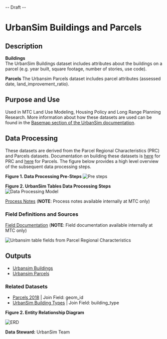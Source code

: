 -- Draft --

# UrbanSim Buildings and Parcels

## Description  

**Buildings**  
The UrbanSim Buildings dataset includes attributes about the buildings on a parcel (e.g. year built, square footage, number of stories, use code).

**Parcels**
The Urbansim Parcels dataset includes parcel attributes (assessed date, land_improvement_ratio).

## Purpose and Use   
Used in MTC Land Use Modeling, Housing Policy and Long Range Planning Research. More information about how these datasets are used can be found in the [Basemap section of the UrbanSim documentation](https://github.com/BayAreaMetro/petrale/blob/master/basemap/basemap_process.md).


## Data Processing   
These datasets are derived from the Parcel Regional Characteristics (PRC) and Parcels datasets. Documentation on building these datasets is [here](../mdm/land-people-mdm/parcel-characteristics.md) for PRC and [here](../mdm/land-people-mdm/parcel-geometry.md) for Parcels. The figure below provides a high level overview of the subsequent data processing steps. 

**Figure 1. Data Processing Pre-Steps**
![Pre steps](https://www.lucidchart.com/publicSegments/view/986f91cf-cb8b-41d7-ae09-461ba80e3dfc/image.png)


**Figure 2. UrbanSim Tables Data Processing Steps**
![Data Processing Model](https://www.lucidchart.com/publicSegments/view/5e742ffd-6888-42f2-aa3b-4a2488f3578e/image.png) 


[Process Notes](https://mtcdrive.app.box.com/notes/599518000054) (**NOTE**: Process notes available internally at MTC only)


### Field Definitions and Sources

[Field Documentation](https://mtcdrive.app.box.com/file/608892321712) (**NOTE**: Field documentation available internally at MTC only)

![Urbansim table fields from Parcel Regional Characteristics](https://i.imgur.com/KfyM99n.png)


## Outputs

- [Urbansim Buildings]()
- [Urbansim Parcels]()


### Related Datasets

- [Parcels 2018]() | Join Field: geom_id
- [UrbanSim Building Types](https://data.bayareametro.gov/Equivalencies/UrbanSim-Building-Types/a6fp-zvby) | Join Field: building_type


**Figure 2. Entity Relationship Diagram**

![ERD]()


**Data Steward:** UrbanSim Team
